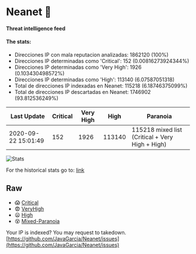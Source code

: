 # Neanet :hocho:
#### Threat intelligence feed
#### The stats:

- Direcciones IP con mala reputacion analizadas: 1862120 (100%)
- Direcciones IP determinadas como 'Critical':  152 (0.00816273924344%)
- Direcciones IP determinadas como 'Very High':  1926 (0.103430498572%)
- Direcciones IP determinadas como 'High':  113140 (6.07587051318)
- Total de direcciones IP indexadas en Neanet:  115218 (6.18746375099%)
- Total de direcciones IP descartadas en Neanet:  1746902 (93.812536249%)

| Last Update | Critical | Very High | High | Paranoia |
| --- | --- | --- | --- | --- |
| 2020-09-22 15:01:49 | 152 | 1926 | 113140 | 115218 mixed list (Critical + Very High + High)|

![Stats](https://docs.google.com/spreadsheets/d/e/2PACX-1vSnaNMIXVabIpDJjufMlzH7poXnshF3mgd8Is1g9ytUEzVsP5my4Trn8f-xkoLLQ38xpL3HtmUexLo6/pubchart?oid=501124687&format=image)

For the historical stats go to: [link](/stats.csv)
## Raw
- :scream: [Critical](https://raw.githubusercontent.com/JavaGarcia/Neanet/master/blacklists/neanet_critical.txt)
- :fearful: [VeryHigh](https://raw.githubusercontent.com/JavaGarcia/Neanet/master/blacklists/neanet_veryHigh.txtt)
- :frowning: [High](https://raw.githubusercontent.com/JavaGarcia/Neanet/master/blacklists/neanet_high.txt)
- :dizzy_face: [Mixed-Paranoia](https://raw.githubusercontent.com/JavaGarcia/Neanet/master/blacklists/neanet_all.txt)


Your IP is indexed? You may request to takedown. [https://github.com/JavaGarcia/Neanet/issues](https://github.com/JavaGarcia/Neanet/issues)



























































































































































































































































































































































































































































































































































































































































































































































































































































































































































































